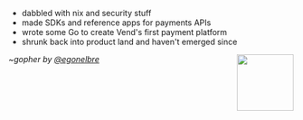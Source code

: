 - dabbled with nix and security stuff 
- made SDKs and reference apps for payments APIs
- wrote some Go to create Vend's first payment platform
- shrunk back into product land and haven't emerged since

<img align="right" width="100" height="100" src="https://user-images.githubusercontent.com/192964/31576302-a390cb7e-b100-11e7-92fd-8c7b510900ac.png">



~_gopher by [@egonelbre](https://github.com/egonelbre)_
